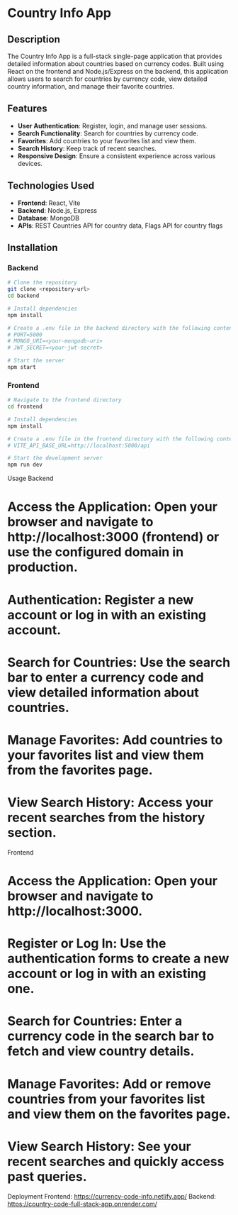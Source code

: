 # Country Info App

## Description

The Country Info App is a full-stack single-page application that provides detailed information about countries based on currency codes. Built using React on the frontend and Node.js/Express on the backend, this application allows users to search for countries by currency code, view detailed country information, and manage their favorite countries.

## Features

- **User Authentication**: Register, login, and manage user sessions.
- **Search Functionality**: Search for countries by currency code.
- **Favorites**: Add countries to your favorites list and view them.
- **Search History**: Keep track of recent searches.
- **Responsive Design**: Ensure a consistent experience across various devices.

## Technologies Used

- **Frontend**: React, Vite
- **Backend**: Node.js, Express
- **Database**: MongoDB
- **APIs**: REST Countries API for country data, Flags API for country flags

## Installation

### Backend

```bash
# Clone the repository
git clone <repository-url>
cd backend

# Install dependencies
npm install

# Create a .env file in the backend directory with the following content:
# PORT=5000
# MONGO_URI=<your-mongodb-uri>
# JWT_SECRET=<your-jwt-secret>

# Start the server
npm start
```

### Frontend

```bash
# Navigate to the frontend directory
cd frontend

# Install dependencies
npm install

# Create a .env file in the frontend directory with the following content:
# VITE_API_BASE_URL=http://localhost:5000/api

# Start the development server
npm run dev
```

Usage
Backend

# Access the Application: Open your browser and navigate to http://localhost:3000 (frontend) or use the configured domain in production.

# Authentication: Register a new account or log in with an existing account.

# Search for Countries: Use the search bar to enter a currency code and view detailed information about countries.

# Manage Favorites: Add countries to your favorites list and view them from the favorites page.

# View Search History: Access your recent searches from the history section.


Frontend

# Access the Application: Open your browser and navigate to http://localhost:3000.

# Register or Log In: Use the authentication forms to create a new account or log in with an existing one.

# Search for Countries: Enter a currency code in the search bar to fetch and view country details.

# Manage Favorites: Add or remove countries from your favorites list and view them on the favorites page.

# View Search History: See your recent searches and quickly access past queries.


Deployment
Frontend: https://currency-code-info.netlify.app/
Backend: https://country-code-full-stack-app.onrender.com/

